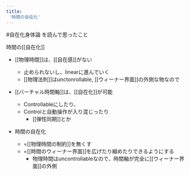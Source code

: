```yaml
---
title:
 '時間の自在化'
---
```


#自在化身体論 を読んで思ったこと

時間の[[自在化]]
- [[物理時間]]は、[[自在感]]がない
    - 止められないし、linearに進んでいく
    - [[物理法則]]はunctonrollable, [[ウィーナー界面]]の外側な物なので

- [[バーチャル時間軸]]は、[[自在化]]が可能
    - Controllableにしたり、
    - Controlと自動操作が入り混じったり
        - [[弾性同期]]とか

- 時間の自在化
    - =[[物理時間の制約]]を無くす
    - =[[時間のウィーナー界面]]を広げたり縮めたりできるようにする
        - 物理時間はuncontrollableなので、時間軸が完全に[[ウィーナー界面]]の外側